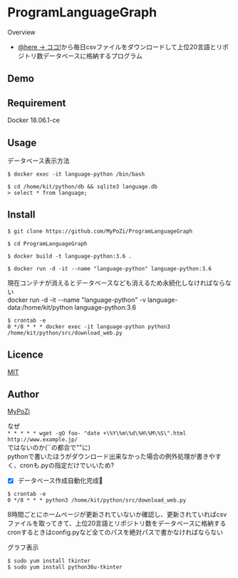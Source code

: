 ProgramLanguageGraph
====

Overview

- [@here -> ココ!](http://namaristats.com/datatable)から毎日csvファイルをダウンロードして上位20言語とリポジトリ数データベースに格納するプログラム　

## Demo


## Requirement
Docker 18.06.1-ce  

## Usage

データベース表示方法

`$ docker exec -it language-python /bin/bash`

`$ cd /home/kit/python/db && sqlite3 language.db`  
`> select * from language;`

## Install
`$ git clone https://github.com/MyPoZi/ProgramLanguageGraph`  

`$ cd ProgramLanguageGraph`

`$ docker build -t language-python:3.6 .`  

`$ docker run -d -it --name "language-python" language-python:3.6`  

現在コンテナが消えるとデータベースなども消えるため永続化しなければならない  
docker run -d -it --name "language-python" -v language-data:/home/kit/python language-python:3.6  
```
$ crontab -e  
0 */8 * * * docker exec -it language-python python3 /home/kit/python/src/download_web.py  
```

## Licence

[MIT]()

## Author

[MyPoZi](https://github.com/mypozi)
  
なぜ  
`* * * * * wget -qO foo- "date +\%Y\%m\%d\%H\%M\%S\".html http://www.example.jp/`  
ではないのか(\`\`の都合で""に)  
pythonで書いたほうがダウンロード出来なかった場合の例外処理が書きやすく、cronも.pyの指定だけでいいため?  

- [x] データベース作成自動化完成:tada:
```
$ crontab -e  
0 */8 * * * python3 /home/kit/python/src/download_web.py  
```
8時間ごとにホームページが更新されていないか確認し、更新されていればcsvファイルを取ってきて、上位20言語とリポジトリ数をデータベースに格納する  
cronするときはconfig.pyなど全てのパスを絶対パスで書かなければならない

グラフ表示  

`$ sudo yum install tkinter`  
`$ sudo yum install python36u-tkinter`  
